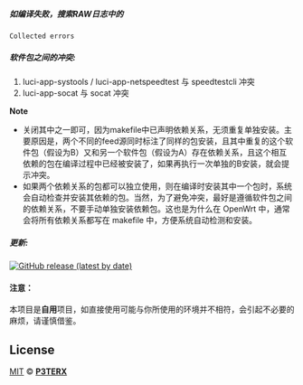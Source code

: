 ##### 如编译失败，搜索RAW日志中的
```
Collected errors
```
##### 软件包之间的冲突:
1. luci-app-systools / luci-app-netspeedtest 与 speedtestcli 冲突
2. luci-app-socat 与 socat 冲突

**Note**
- 关闭其中之一即可，因为makefile中已声明依赖关系，无须重复单独安装。主要原因是，两个不同的feed源同时标注了同样的包安装，且其中重复的这个软件包（假设为B）又和另一个软件包（假设为A）存在依赖关系，且这个相互依赖的包在编译过程中已经被安装了，如果再执行一次单独的B安装，就会提示冲突。
- 如果两个依赖关系的包都可以独立使用，则在编译时安装其中一个包时，系统会自动检查并安装其依赖的包。当然，为了避免冲突，最好是遵循软件包之间的依赖关系，不要手动单独安装依赖包。这也是为什么在 OpenWrt 中，通常会将所有依赖关系都写在 makefile 中，方便系统自动检测和安装。

##### 更新:
[![GitHub release (latest by date)](https://img.shields.io/github/v/release/grayearth/BuildAuto?style=for-the-badge&logo=appveyor&label=最新固件)](https://github.com/grayearth/BuildAuto/releases/latest)


#### 注意：
本项目是**自用**项目，如直接使用可能与你所使用的环境并不相符，会引起不必要的麻烦，请谨慎借鉴。


## License

[MIT](https://github.com/P3TERX/Actions-OpenWrt/blob/main/LICENSE) © [**P3TERX**](https://p3terx.com)
